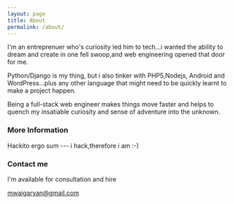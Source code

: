 ```yaml
---
layout: page
title: About
permalink: /about/
---
```


I'm an entreprenuer who's curiosity led him to  tech...i wanted the ability to dream and
create in one fell swoop,and web engineering opened that door for me.

Python/Django is my thing, but i also tinker with PHP5,Nodejs, Android and WordPress...plus
any other language that might need to be quickly learnt to make a project happen.

Being a full-stack web engineer makes things move faster and helps to quench my insatiable
curiosity and sense of adventure into the unknown.





### More Information

Hackito ergo sum --- i hack,therefore i am :-)

### Contact me

I'm available for consultation and hire

[mwaigaryan@gmail.com](mwaigaryan@gmail.com)


